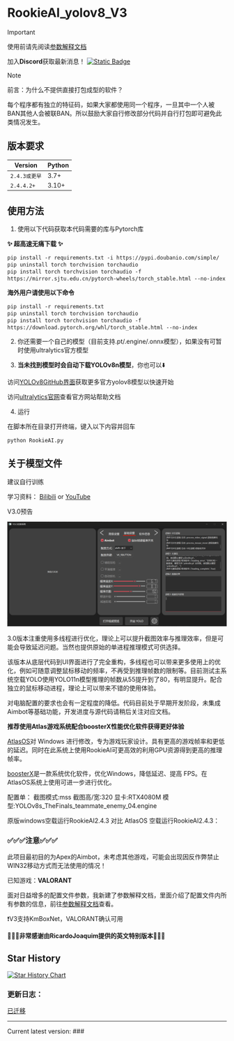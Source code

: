 # RookieAI_yolov8_V3

> [!IMPORTANT]
> 使用前请先阅读[参数解释文档](Parameter_explanation.md)

加入**Discord**获取最新消息！
[![Static Badge](https://img.shields.io/badge/Discord-Join_Discord-36C9BB?logo=discord&logoSize=auto&label=%20)
](https://discord.gg/vtgbfy2afb)

> [!NOTE]
> 前言：为什么不提供直接打包成型的软件？
>
> 每个程序都有独立的特征码，如果大家都使用同一个程序，一旦其中一个人被BAN其他人会被联BAN。所以鼓励大家自行修改部分代码并自行打包即可避免此类情况发生。

## 版本要求

| Version | Python |
|---------|--------|
| `2.4.3或更早`   | 3.7+   |
| `2.4.4.2+`   | 3.10+   |

## 使用方法

1. 使用以下代码获取本代码需要的库与Pytorch库

**✨ 超高速无痛下载 ✨**
   

```shell
pip install -r requirements.txt -i https://pypi.doubanio.com/simple/
pip uninstall torch torchvision torchaudio
pip install torch torchvision torchaudio -f https://mirror.sjtu.edu.cn/pytorch-wheels/torch_stable.html --no-index
```

**海外用户请使用以下命令**

```shell
pip install -r requirements.txt
pip uninstall torch torchvision torchaudio
pip install torch torchvision torchaudio -f https://download.pytorch.org/whl/torch_stable.html --no-index
```

2. 你还需要一个自己的模型（目前支持.pt/.engine/.onnx模型），如果没有可暂时使用ultralytics官方模型

3. **当未找到模型时会自动下载YOLOv8n模型**，你也可以⬇️

访问[YOLOv8GitHub界面](https://docs.ultralytics.com/)获取更多官方yolov8模型以快速开始

访问[ultralytics官网](https://docs.ultralytics.com/)查看官方网站帮助文档

4. 运行

在脚本所在目录打开终端，键入以下内容并回车
```shell
python RookieAI.py
```

## 关于模型文件

建议自行训练

学习资料：
[Bilibili](https://search.bilibili.com/all?keyword=%E5%A6%82%E4%BD%95%E8%AE%AD%E7%BB%83%E6%A8%A1%E5%9E%8B&from_source=webtop_search&spm_id_from=333.1007&search_source=5) or [YouTube](https://www.youtube.com/results?search_query=how+to+train+yolov8+model)

V3.0预告

![V3.0](images/V3.png)

3.0版本注重使用多线程进行优化，理论上可以提升截图效率与推理效率，但是可能会导致延迟问题。当然也提供原始的单进程推理模式可供选择。

该版本从底层代码到UI界面进行了完全重构，多线程也可以带来更多使用上的优化，例如可随意调整鼠标移动的频率，不再受到推理帧数的限制等。目前测试主系统空载YOLO使用YOLO11n模型推理的帧数从55提升到了80，有明显提升。配合独立的鼠标移动进程，理论上可以带来不错的使用体验。


对电脑配置的要求也会有一定程度的降低。代码目前处于早期开发阶段，未集成Aimbot等基础功能，开发进度与源代码请稍后关注对应文档。

**推荐使用Atlas游戏系统配合boosterX性能优化软件获得更好体验**

[AtlasOS](https://atlasos.net/)对 Windows 进行修改，专为游戏玩家设计。具有更高的游戏帧率和更低的延迟。同时在此系统上使用RookieAI可更高效的利用GPU资源得到更高的推理帧率。

[boosterX](https://boosterx.org/en/)是一款系统优化软件，优化Windows，降低延迟、提高 FPS。在AtlasOS系统上使用可进一步进行优化。

配置单：
截图模式:mss  截图高/宽:320  显卡:RTX4080M  模型:YOLOv8s_TheFinals_teammate_enemy_04.engine

原版windows空载运行RookieAI2.4.3 对比 AtlasOS 空载运行RookieAI2.4.3：

### ✅✅✅注意✅✅✅

此项目最初目的为Apex的Aimbot，未考虑其他游戏，可能会出现因反作弊禁止WIN32移动方式而无法使用的情况！

已知游戏：**VALORANT**

面对日益增多的配置文件参数，我新建了参数解释文档，里面介绍了配置文件内所有参数的信息，前往[参数解释文档](Parameter_explanation.md)查看。

❗V3支持KmBoxNet，VALORANT确认可用
 
**🎉🎉🎉非常感谢由RicardoJoaquim提供的英文特别版本🎉🎉🎉**

## Star History

[![Star History Chart](https://api.star-history.com/svg?repos=Passer1072/RookieAI_yolov8)](https://star-history.com/#Passer1072/RookieAI_yolov8)

### 更新日志：

[已迁移](CHANGELOG.md)

___
Current latest version: ###
